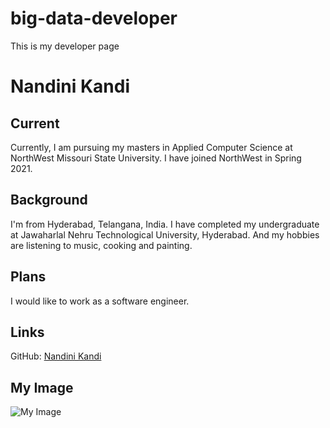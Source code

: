 # big-data-developer
This is my developer page

# Nandini Kandi

## Current

Currently, I am pursuing my masters in Applied Computer Science at NorthWest Missouri State University. I have joined NorthWest in Spring 2021.

## Background

I'm from Hyderabad, Telangana, India. I have completed my undergraduate at Jawaharlal Nehru Technological University, Hyderabad. And my hobbies are listening to music, cooking and painting.

## Plans

I would like to work as a software engineer.

## Links

 GitHub: [Nandini Kandi](https://github.com/nandinikandi)
 
 ## My Image
 
 ![My Image](https://user-images.githubusercontent.com/77817444/150245993-1de91467-2175-448d-acba-a02c085f4420.jpeg)
